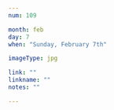 ```yaml
---
num: 109

month: feb
day: 7
when: "Sunday, February 7th"

imageType: jpg

link: ""
linkname: ""
notes: ""

---
```


